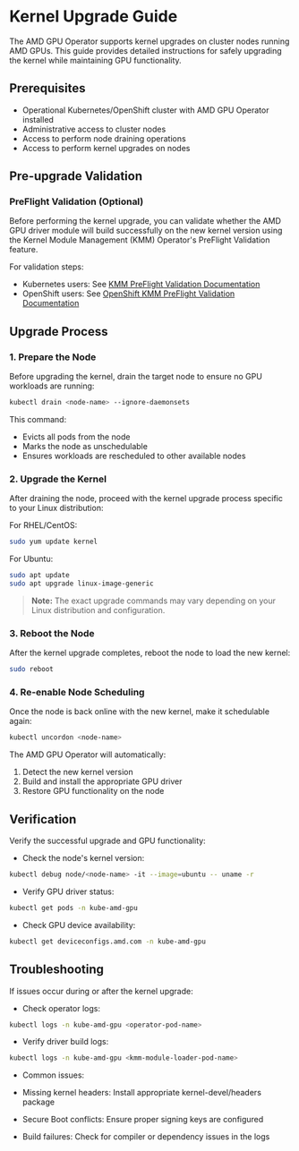 # Kernel Upgrade Guide

The AMD GPU Operator supports kernel upgrades on cluster nodes running AMD GPUs. This guide provides detailed instructions for safely upgrading the kernel while maintaining GPU functionality.

## Prerequisites

- Operational Kubernetes/OpenShift cluster with AMD GPU Operator installed
- Administrative access to cluster nodes
- Access to perform node draining operations
- Access to perform kernel upgrades on nodes

## Pre-upgrade Validation

### PreFlight Validation (Optional)

Before performing the kernel upgrade, you can validate whether the AMD GPU driver module will build successfully on the new kernel version using the Kernel Module Management (KMM) Operator's PreFlight Validation feature.

For validation steps:

- Kubernetes users: See [KMM PreFlight Validation Documentation](https://kmm.sigs.k8s.io/documentation/preflight_validation/)
- OpenShift users: See [OpenShift KMM PreFlight Validation Documentation](https://openshift-kmm.netlify.app/documentation/preflight_validation/)

## Upgrade Process

### 1. Prepare the Node

Before upgrading the kernel, drain the target node to ensure no GPU workloads are running:

```bash
kubectl drain <node-name> --ignore-daemonsets
```

This command:

- Evicts all pods from the node
- Marks the node as unschedulable
- Ensures workloads are rescheduled to other available nodes

### 2. Upgrade the Kernel

After draining the node, proceed with the kernel upgrade process specific to your Linux distribution:

For RHEL/CentOS:

```bash
sudo yum update kernel
```

For Ubuntu:

```bash
sudo apt update
sudo apt upgrade linux-image-generic
```

> **Note:** The exact upgrade commands may vary depending on your Linux distribution and configuration.

### 3. Reboot the Node

After the kernel upgrade completes, reboot the node to load the new kernel:

```bash
sudo reboot
```

### 4. Re-enable Node Scheduling

Once the node is back online with the new kernel, make it schedulable again:

```bash
kubectl uncordon <node-name>
```

The AMD GPU Operator will automatically:

1. Detect the new kernel version
2. Build and install the appropriate GPU driver
3. Restore GPU functionality on the node

## Verification

Verify the successful upgrade and GPU functionality:

- Check the node's kernel version:

```bash
kubectl debug node/<node-name> -it --image=ubuntu -- uname -r
```

- Verify GPU driver status:

```bash
kubectl get pods -n kube-amd-gpu
```

- Check GPU device availability:

```bash
kubectl get deviceconfigs.amd.com -n kube-amd-gpu
```

## Troubleshooting

If issues occur during or after the kernel upgrade:

- Check operator logs:

```bash
kubectl logs -n kube-amd-gpu <operator-pod-name>
```

- Verify driver build logs:

```bash
kubectl logs -n kube-amd-gpu <kmm-module-loader-pod-name>
```

- Common issues:

- Missing kernel headers: Install appropriate kernel-devel/headers package
- Secure Boot conflicts: Ensure proper signing keys are configured
- Build failures: Check for compiler or dependency issues in the logs
